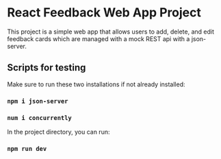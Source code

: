 # React Feedback Web App Project

This project is a simple web app that allows users to add, delete, and edit feedback cards which are managed with a mock REST api with a json-server.

## Scripts for testing

Make sure to run these two installations if not already installed:

### `npm i json-server`
### `num i concurrently`

In the project directory, you can run:

### `npm run dev`


